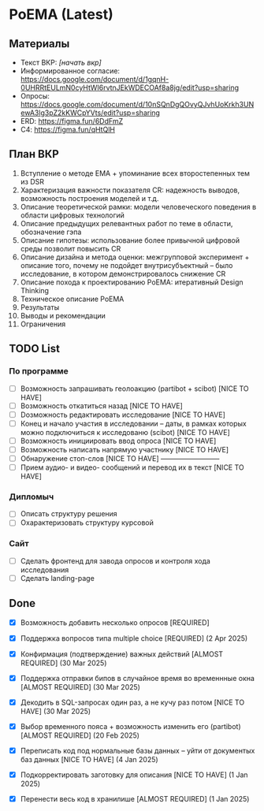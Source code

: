 # PoEMA (Latest)

## Материалы
- Текст ВКР: _[начать вкр]_
- Информированное согласие: https://docs.google.com/document/d/1gqnH-0UHRRtEULmN0cyHtWI6rvtnJEkWDECOAf8a8jg/edit?usp=sharing
- Опросы: https://docs.google.com/document/d/10nSQnDgQOvyQJvhUoKrkh3UNewA3lg3pZ2kKWCpYVts/edit?usp=sharing
- ERD: https://figma.fun/6DdFmZ
- C4: https://figma.fun/qHtQlH

## План ВКР
1. Вступление о методе ЕМА + упоминание всех второстепенных тем из DSR
2. Характеризация важности показателя CR: надежность выводов, возможность построения моделей и т.д. 
3. Описание теоретической рамки: модели человеческого поведения в области цифровых технологий 
4. Описание предыдущих релевантных работ по теме в области, обозначение гэпа
5. Описание гипотезы: использование более привычной цифровой среды позволит повысить CR
6. Описание дизайна и метода оценки: межгрупповой эксперимент + описание того, почему не подойдет внутрисубъектный – было исследование, в котором демонстрировалось снижение CR
7. Описание похода к проектированию PoEMA: итеративный Design Thinking
8. Техническое описание PoEMA
9. Результаты 
10. Выводы и рекомендации
11. Ограничения

## TODO List
### По программе
- [ ] Возможность запрашивать геолоакцию (partibot + scibot) [NICE TO HAVE]
- [ ] Возможность откатиться назад [NICE TO HAVE]
- [ ] Dозможность редактировать исследование [NICE TO HAVE]
- [ ] Конец и начало участия в исследовании – даты, в рамках которых можно подключиться к исследованю (scibot) [NICE TO HAVE]
- [ ] Возможность инициировать ввод опроса [NICE TO HAVE]
- [ ] Возможность написать напрямую участнику [NICE TO HAVE]
- [ ] Обнаружение стоп-слов [NICE TO HAVE]
–––––––––––––––––
- [ ] Прием аудио- и видео- сообщений и перевод их в текст [NICE TO HAVE]

### Дипломыч
- [ ] Описать структуру решения
- [ ] Охарактеризовать структуру курсовой
      
### Сайт
- [ ] Сделать фронтенд для завода опросов и контроля хода исследования
- [ ] Сделать landing-page

## Done
- [X] Возможность добавить несколько опросов [REQUIRED] <br>
- [X] Поддержка вопросов типа multiple choice [REQUIRED] (2 Apr 2025) 
- [X] Конфирмация (подтверждение) важных действий [ALMOST REQUIRED] (30 Mar 2025) 
- [X] Поддержка отправки бипов в случайное время во временнные окна [ALMOST REQUIRED] (30 Mar 2025)
- [X] Декодить в SQL-запросах один раз, а не кучу раз потом [NICE TO HAVE] (30 Mar 2025)
- [X] Выбор временного пояса + возможность изменить его (partibot) [ALMOST REQUIRED] (20 Feb 2025)
- [X] Переписать код под нормальные базы данных – уйти от документых баз данных [NICE TO HAVE] (4 Jan 2025)
- [X] Подкорректировать заготовку для описания [NICE TO HAVE] (1 Jan 2025)
- [X] Перенести весь код в хранилише [ALMOST REQUIRED] (1 Jan 2025)

